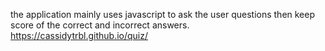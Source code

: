 the application mainly uses javascript to ask the user questions then keep score of the correct and incorrect answers.
https://cassidytrbl.github.io/quiz/
